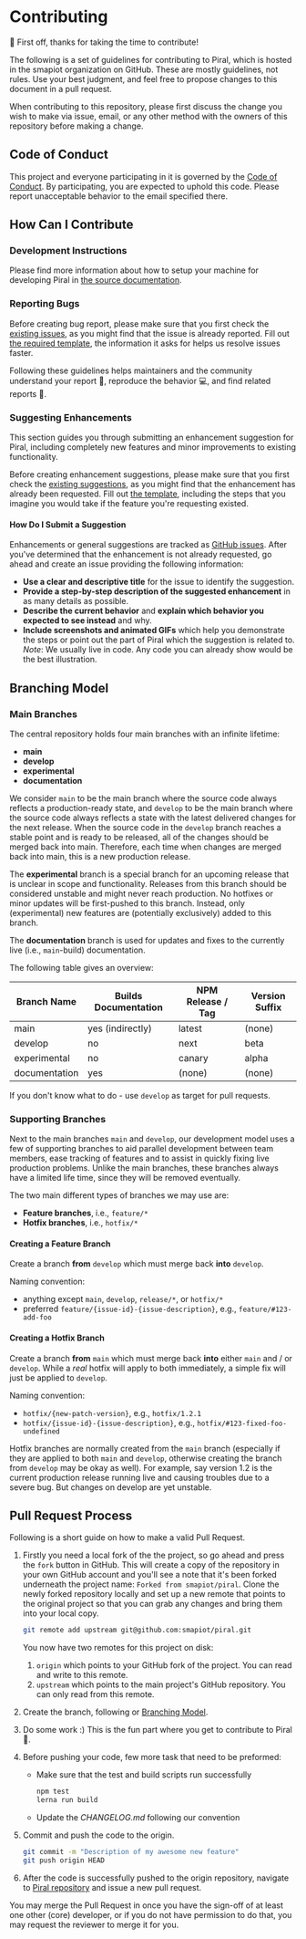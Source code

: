 # Contributing

:tada: First off, thanks for taking the time to contribute!

The following is a set of guidelines for contributing to Piral, which is hosted in the smapiot organization on GitHub. These are mostly guidelines, not rules. Use your best judgment, and feel free to propose changes to this document in a pull request.

When contributing to this repository, please first discuss the change you wish to make via issue, email, or any other method with the owners of this repository before making a change.

## Code of Conduct

This project and everyone participating in it is governed by the [Code of Conduct](../CODE_OF_CONDUCT.md). By participating, you are expected to uphold this code. Please report unacceptable behavior to the email specified there.

## How Can I Contribute

### Development Instructions

Please find more information about how to setup your machine for developing Piral in [the source documentation](../src/README.md).

### Reporting Bugs

Before creating bug report, please make sure that you first check the [existing issues](https://github.com/smapiot/piral/issues?q=is%3Aopen+is%3Aissue+label%3Abug), as you might find that the issue is already reported. Fill out [the required template](https://github.com/smapiot/piral/issues/new?template=bug_report.md), the information it asks for helps us resolve issues faster.

Following these guidelines helps maintainers and the community understand your report :pencil:, reproduce the behavior :computer:, and find related reports :mag_right:.

### Suggesting Enhancements

This section guides you through submitting an enhancement suggestion for Piral, including completely new features and minor improvements to existing functionality.

Before creating enhancement suggestions, please make sure that you first check the [existing suggestions](https://github.com/smapiot/piral/issues?q=is%3Aopen+is%3Aissue+label%3Aenhancement), as you might find that the enhancement has already been requested. Fill out [the template](https://github.com/smapiot/piral/issues/new?template=feature_request.md), including the steps that you imagine you would take if the feature you're requesting existed.

#### How Do I Submit a Suggestion

Enhancements or general suggestions are tracked as [GitHub issues](https://docs.github.com/en/issues/tracking-your-work-with-issues/about-issues). After you've determined that the enhancement is not already requested, go ahead and create an issue providing the following information:

- **Use a clear and descriptive title** for the issue to identify the suggestion.
- **Provide a step-by-step description of the suggested enhancement** in as many details as possible.
- **Describe the current behavior** and **explain which behavior you expected to see instead** and why.
- **Include screenshots and animated GIFs** which help you demonstrate the steps or point out the part of Piral which the suggestion is related to. *Note*: We usually live in code. Any code you can already show would be the best illustration.

## Branching Model

### Main Branches

The central repository holds four main branches with an infinite lifetime:

- **main**
- **develop**
- **experimental**
- **documentation**

We consider `main` to be the main branch where the source code always reflects a production-ready state, and `develop` to be the main branch where the source code always reflects a state with the latest delivered changes for the next release. When the source code in the `develop` branch reaches a stable point and is ready to be released, all of the changes should be merged back into main. Therefore, each time when changes are merged back into main, this is a new production release.

The **experimental** branch is a special branch for an upcoming release that is unclear in scope and functionality. Releases from this branch should be considered unstable and might never reach production. No hotfixes or minor updates will be first-pushed to this branch. Instead, only (experimental) new features are (potentially exclusively) added to this branch.

The **documentation** branch is used for updates and fixes to the currently live (i.e., `main`-build) documentation.

The following table gives an overview:

| Branch Name   | Builds Documentation | NPM Release / Tag | Version Suffix |
| ------------- | -------------------- | ----------------- | -------------- |
| main          | yes (indirectly)     | latest            | (none)         |
| develop       | no                   | next              | beta           |
| experimental  | no                   | canary            | alpha          |
| documentation | yes                  | (none)            | (none)         |

If you don't know what to do - use `develop` as target for pull requests.

### Supporting Branches

Next to the main branches `main` and `develop`, our development model uses a few of supporting branches to aid parallel development between team members, ease tracking of features and to assist in quickly fixing live production problems. Unlike the main branches, these branches always have a limited life time, since they will be removed eventually.

The two main different types of branches we may use are:

- **Feature branches**, i.e., `feature/*`
- **Hotfix branches**, i.e., `hotfix/*`

#### Creating a Feature Branch

Create a branch **from** `develop` which must merge back **into** `develop`.

Naming convention:

- anything except `main`, `develop`, `release/*`, or `hotfix/*`
- preferred `feature/{issue-id}-{issue-description}`, e.g., `feature/#123-add-foo`

#### Creating a Hotfix Branch

Create a branch **from** `main` which must merge back **into** either `main` and / or `develop`. While a *real* hotfix will apply to both immediately, a simple fix will just be applied to `develop`.

Naming convention:

- `hotfix/{new-patch-version}`, e.g., `hotfix/1.2.1`
- `hotfix/{issue-id}-{issue-description}`, e.g., `hotfix/#123-fixed-foo-undefined`

Hotfix branches are normally created from the `main` branch (especially if they are applied to both `main` and `develop`, otherwise creating the branch from `develop` may be okay as well). For example, say version 1.2 is the current production release running live and causing troubles due to a severe bug. But changes on develop are yet unstable.

## Pull Request Process

Following is a short guide on how to make a valid Pull Request.

1. Firstly you need a local fork of the the project, so go ahead and press the `fork` button in
   GitHub. This will create a copy of the repository in your own GitHub account and you'll see a
   note that it's been forked underneath the project name: `Forked from smapiot/piral`.
   Clone the newly forked repository locally and set up a new remote that points to the original
   project so that you can grab any changes and bring them into your local copy.

   ```sh
   git remote add upstream git@github.com:smapiot/piral.git
   ```

   You now have two remotes for this project on disk:

   1. `origin` which points to your GitHub fork of the project.
      You can read and write to this remote.
   2. `upstream` which points to the main project's GitHub repository.
      You can only read from this remote.

2. Create the branch, following or [Branching Model](#branching-model).

3. Do some work :) This is the fun part where you get to contribute to Piral :rocket:.

4. Before pushing your code, few more task that need to be preformed:

   - Make sure that the test and build scripts run successfully

     ```sh
     npm test
     lerna run build
     ```

   - Update the *CHANGELOG.md* following our convention

5. Commit and push the code to the origin.

   ```sh
   git commit -m "Description of my awesome new feature"
   git push origin HEAD
   ```

6. After the code is successfully pushed to the origin repository, navigate to
   [Piral repository](https://github.com/smapiot/piral/pulls) and issue a new pull
   request.

You may merge the Pull Request in once you have the sign-off of at least one other (core) developer, or if you do not have permission to do that, you may request the reviewer to merge it for you.
